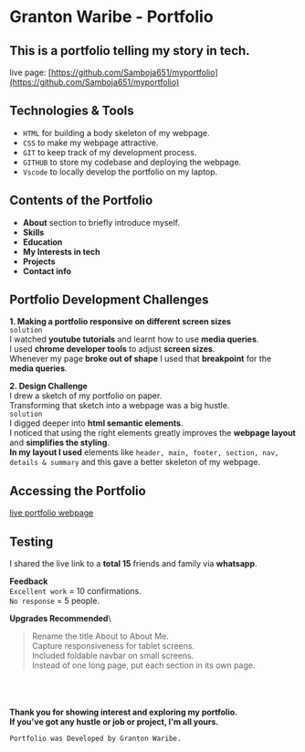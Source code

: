 # Granton Waribe - Portfolio

## This is a portfolio telling my story in tech.

live page: [https://github.com/Samboja651/myportfolio](https://github.com/Samboja651/myportfolio)

## Technologies & Tools
- `HTML` for building a body skeleton of my webpage.
- `CSS` to make my webpage attractive.
- `GIT` to keep track of my development process.
- `GITHUB` to store my codebase and deploying the webpage.
- `Vscode` to locally develop the portfolio on my laptop.

## Contents of the Portfolio
- **About** section to briefly introduce myself.
- **Skills**
- **Education**
- **My Interests in tech**
- **Projects**
- **Contact info**

## Portfolio Development Challenges
**1. Making a portfolio responsive on different screen sizes**\
`solution`\
I watched **youtube tutorials** and learnt how to use **media queries**.\
I used **chrome developer tools** to adjust **screen sizes**. \
Whenever my page **broke out of shape** I used that **breakpoint** for the **media queries**.

**2. Design Challenge**\
I drew a sketch of my portfolio on paper.\
Transforming that sketch into a webpage was a big hustle.\
`solution`\
I digged deeper into **html semantic elements**. \
I noticed that using the right elements greatly improves the **webpage layout** and **simplifies the styling**. \
**In my layout I used** elements like `header, main, footer, section, nav, details & summary` and this gave a better skeleton of my webpage.

## Accessing the Portfolio
[live portfolio webpage](https://github.com/Samboja651/myportfolio)

## Testing
I shared the live link to a **total 15** friends and family via **whatsapp**.

**Feedback**\
`Excellent work` = 10 confirmations.\
`No response` = 5 people.

**Upgrades Recommended**\
> Rename the title About to About Me.\
> Capture responsiveness for tablet screens.\
> Included foldable navbar on small screens.\
> Instead of one long page, put each section in its own page.

\
\
\
**Thank you for showing interest and exploring my portfolio.\
If you've got any hustle or job or project, I'm all yours.**

`Portfolio was Developed by Granton Waribe.`